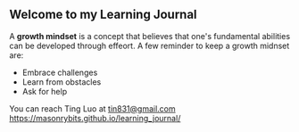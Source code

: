 ## Welcome to my Learning Journal

A **growth mindset** is a concept that believes that one's fundamental abilities can be developed through effeort. A few reminder to keep a growth midnset are:

* Embrace challenges
* Learn from obstacles
* Ask for help

You can reach Ting Luo at
<tin831@gmail.com>
<https://masonrybits.github.io/learning_journal/>
